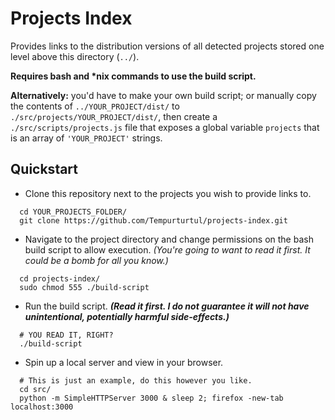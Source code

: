 # Projects Index

Provides links to the distribution versions of all detected projects stored one level above this directory (`../`).

**Requires bash and \*nix commands to use the build script.**

**Alternatively:** you'd have to make your own build script; or manually copy the contents of `../YOUR_PROJECT/dist/` to `./src/projects/YOUR_PROJECT/dist/`, then create a `./src/scripts/projects.js` file that exposes a global variable `projects` that is an array of `'YOUR_PROJECT'` strings.

## Quickstart
- Clone this repository next to the projects you wish to provide links to.
```
  cd YOUR_PROJECTS_FOLDER/
  git clone https://github.com/Tempurturtul/projects-index.git
```
- Navigate to the project directory and change permissions on the bash build script to allow execution. *(You're going to want to read it first. It could be a bomb for all you know.)*
```
  cd projects-index/
  sudo chmod 555 ./build-script
```
- Run the build script. ***(Read it first. I do not guarantee it will not have unintentional, potentially harmful side-effects.)***
```
  # YOU READ IT, RIGHT?
  ./build-script
```
- Spin up a local server and view in your browser.
```
  # This is just an example, do this however you like.
  cd src/
  python -m SimpleHTTPServer 3000 & sleep 2; firefox -new-tab localhost:3000
```
